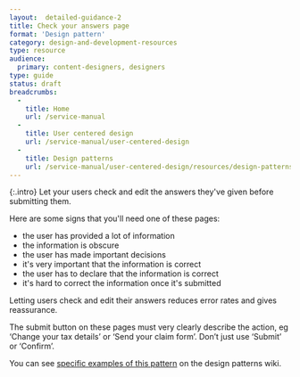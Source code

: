 ```yaml
---
layout:  detailed-guidance-2
title: Check your answers page
format: 'Design pattern' 
category: design-and-development-resources
type: resource
audience:
  primary: content-designers, designers
type: guide
status: draft
breadcrumbs:
  -
    title: Home
    url: /service-manual
  -
    title: User centered design
    url: /service-manual/user-centered-design
  -
    title: Design patterns
    url: /service-manual/user-centered-design/resources/design-patterns.html
---
```


{:.intro}
Let your users check and edit the answers they've given before submitting them.

Here are some signs that you'll need one of these pages:

* the user has provided a lot of information
* the information is obscure
* the user has made important decisions
* it's very important that the information is correct
* the user has to declare that the information is correct
* it's hard to correct the information once it's submitted

Letting users check and edit their answers reduces error rates and gives reassurance.

The submit button on these pages must very clearly describe the action, eg ‘Change your tax details’ or ‘Send your claim form’. 
Don’t just use ‘Submit’ or ‘Confirm’. 

You can see [specific examples of this pattern](https://designpatterns.hackpad.com/Check-and-edit-your-answers-2DSpTH9J0wU) on the design patterns wiki. 

